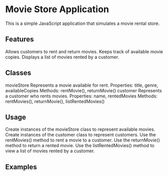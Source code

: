 # Movie Store Application

This is a simple JavaScript application that simulates a movie rental store.

## Features

Allows customers to rent and return movies.
Keeps track of available movie copies.
Displays a list of movies rented by a customer.
## Classes

movieStore
Represents a movie available for rent.
Properties: title, genre, availableCopies
Methods: rentMovie(), returnMovie()
customer
Represents a customer who rents movies.
Properties: name, rentedMovies
Methods: rentMovies(), returnMovie(), listRentedMovies()
## Usage

Create instances of the movieStore class to represent available movies.
Create instances of the customer class to represent customers.
Use the rentMovies() method to rent a movie to a customer.
Use the returnMovie() method to return a rented movie.
Use the listRentedMovies() method to view a list of movies rented by a customer.
## Examples

